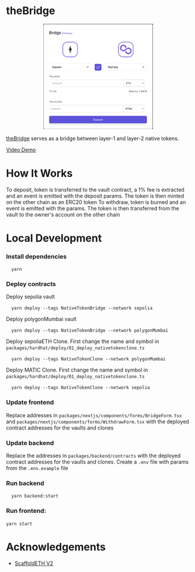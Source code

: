 # theBridge

<p align="center">
  <img src="theBridge.png" alt="The Bridge" width="300">
</p>

[theBridge](https://thebridge-alpha.vercel.app) serves as a bridge between layer-1 and layer-2 native tokens.

[Video Demo](https://youtu.be/aoQifZFNKEg)

# How It Works

To deposit, token is transferred to the vault contract, a 1% fee is extracted and an event is emitted with the deposit params. The token is then minted on the other chain as an ERC20 token
To withdraw, token is burned and an event is emitted with the params. The token is then transferred from the vault to the owner's account on the other chain

# Local Development

### Install dependencies

```shell
  yarn
```

### Deploy contracts

Deploy sepolia vault

```shell
  yarn deploy --tags NativeTokenBridge --network sepolia
```

Deploy polygonMumbai vault

```shell
  yarn deploy --tags NativeTokenBridge --network polygonMumbai
```

Deploy sepoliaETH Clone. First change the name and symbol in `packages/hardhat/deploy/01_deploy_nativetokenclone.ts`

```shell
  yarn deploy --tags NativeTokenClone --network polygonMumbai
```

Deploy MATIC Clone. First change the name and symbol in `packages/hardhat/deploy/01_deploy_nativetokenclone.ts`

```shell
  yarn deploy --tags NativeTokenClone --network sepolia
```

### Update frontend

Replace addresses in `packages/nextjs/components/forms/BridgeForm.tsx` and `packages/nextjs/components/forms/WithdrawForm.tsx` with the deployed contract addresses for the vaults and clones

### Update backend

Replace the addresses in `packages/backend/contracts` with the deployed contract addresses for the vaults and clones. Create a `.env` file with params from the `.env.example` file

### Run backend

```shell
  yarn backend:start
```

### Run frontend:

```shell
yarn start
```

# Acknowledgements

- [ScaffoldETH V2](https://github.com/scaffold-eth/se-2)

